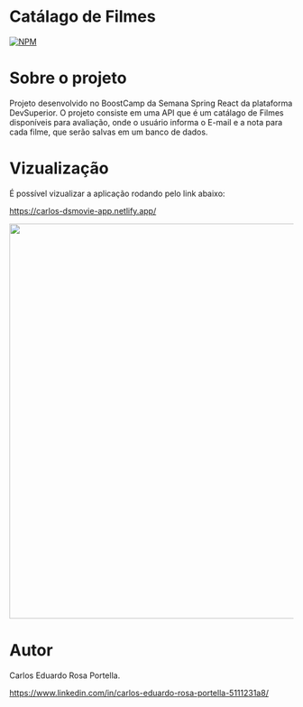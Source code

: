 # Catálago de Filmes
[![NPM](https://img.shields.io/npm/l/react)](https://github.com/carlosportella16/dsmovie/blob/main/LICENSE) 

# Sobre o projeto

Projeto desenvolvido no BoostCamp da Semana Spring React da plataforma DevSuperior.
O projeto consiste em uma API que é um catálago de Filmes disponíveis para avaliação, onde o usuário informa o E-mail e a nota para cada filme, que serão salvas em um banco de dados.

# Vizualização

É possível vizualizar a aplicação rodando pelo link abaixo:

https://carlos-dsmovie-app.netlify.app/

<div align="left">
<img src="https://user-images.githubusercontent.com/66968264/168608288-a6d51fd4-c956-4271-bf0d-54f12e0d03bc.png" width="700px" />
</div>

# Autor

Carlos Eduardo Rosa Portella.

https://www.linkedin.com/in/carlos-eduardo-rosa-portella-5111231a8/
